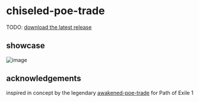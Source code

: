 # chiseled-poe-trade

TODO: [download the latest release](https://github.com/nuttymode/chiseled-poe-trade/releases/latest)

## showcase

![image](https://github.com/user-attachments/assets/5c1a085e-49e9-445b-ac48-426faa4ed1a1)

## acknowledgements

inspired in concept by the legendary [awakened-poe-trade](https://github.com/SnosMe/awakened-poe-trade) for Path of Exile 1
